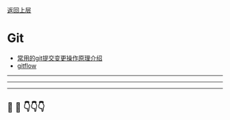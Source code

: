 [返回上层](../index)
# Git
* [常用的git提交变更操作原理介绍](常用的git提交变更操作原理介绍)
* [gitflow](gitflow)


---
---
---


## 🤔  💭 👇👇👇

<script src="https://utteranc.es/client.js"
        repo="dongxishaonian/issue-posted"
        issue-term="pathname"
        label="🙂🙃😡🥶😬🤣😄"
        theme="github-light"
        crossorigin="anonymous"
        async>
</script>

